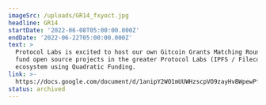 ```yaml
---
imageSrc: /uploads/GR14_fxyoct.jpg
headline: GR14
startDate: '2022-06-08T05:00:00.000Z'
endDate: '2022-06-22T05:00:00.000Z'
text: >
  Protocol Labs is excited to host our own Gitcoin Grants Matching Round to help
  fund open source projects in the greater Protocol Labs (IPFS / Filecoin)
  ecosystem using Quadratic Funding.
link: >-
  https://docs.google.com/document/d/1anipY2WO1mUUWHzscpVO9zayHvBWpewPf5r4HIXzQwA/
status: archived
---
```


